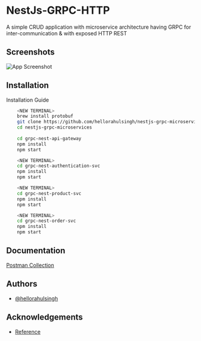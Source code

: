 
# NestJs-GRPC-HTTP

A simple CRUD application with microservice architecture having GRPC for inter-communication & with exposed HTTP REST 


## Screenshots

![App Screenshot](https://miro.medium.com/max/1400/1*AVGIX8wIVdasgd83azW2Vw.jpeg)


## Installation

Installation Guide

```bash
    <NEW TERMINAL>
    brew install protobuf
    git clone https://github.com/hellorahulsingh/nestjs-grpc-microservices.git
    cd nestjs-grpc-microservices
    
    cd grpc-nest-api-gateway
    npm install
    npm start

    <NEW TERMINAL>
    cd grpc-nest-authentication-svc
    npm install
    npm start

    <NEW TERMINAL>
    cd grpc-nest-product-svc
    npm install
    npm start

    <NEW TERMINAL>
    cd grpc-nest-order-svc
    npm install
    npm start

```


## Documentation

[Postman Collection](https://github.com/hellorahulsingh/nestjs-grpc-microservices/blob/master/nestjs-grpc-microservices.postman_collection.json)


    
## Authors

- [@hellorahulsingh](https://github.com/hellorahulsingh)


## Acknowledgements

 - [Reference](https://levelup.gitconnected.com/nestjs-microservices-with-grpc-api-gateway-and-authentication-part-2-2-d67dc8e3b86a)

